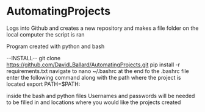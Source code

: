 # AutomatingProjects
Logs into Github and creates a new repository and makes a file folder on the local computer the script is ran

Program created with python and bash

--INSTALL--
git clone https://github.com/DavidLBallard/AutomatingProjects.git
pip install -r requirements.txt
navigate to nano ~/.bashrc
at the end fo the .bashrc file enter the following command along with the path where the project is located
  export PATH=$PATH:
  
 inside the bash and python files Usernames and passwords will be needed to be filled in and locations where you would like the projects created
 
